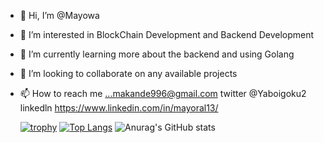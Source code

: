 - 👋 Hi, I’m @Mayowa
- 👀 I’m interested in BlockChain Development and Backend Development
- 🌱 I’m currently learning more about the backend and using Golang
- 💞️ I’m looking to collaborate on any available projects
- 📫 How to reach me ...makande996@gmail.com
     twitter @Yaboigoku2
     linkedln https://www.linkedin.com/in/mayoral13/
     
     [![trophy](https://github-profile-trophy.vercel.app/?username=Mayoral13)](https://github.com/ryo-ma/github-profile-trophy)
     [![Top Langs](https://github-readme-stats.vercel.app/api/top-langs/?username=Mayoral13&exclude_repo=github-Fantasy-One-DAPP-V1)](https://github.com/anuraghazra/github-readme-stats)
     ![Anurag's GitHub stats](https://github-readme-stats.vercel.app/api?username=Mayoral13&show_icons=true&theme=transparent)

<!---
Mayoral13/Mayoral13 is a ✨ special ✨ repository because its `README.md` (this file) appears on your GitHub profile.
You can click the Preview link to take a look at your changes.
--->
